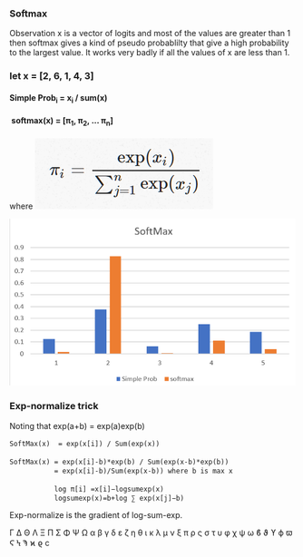 ### Softmax

Observation x is a vector of logits and most of the values are greater than 1 then softmax gives a kind of pseudo probablilty that give a high probability to the largest value. It works very badly if all the values of x are less than 1.

### let x = \[2, 6, 1, 4, 3]

#### Simple Prob<sub>i</sub> = x<sub>i</sub> / sum(x)

#### &nbsp;softmax(__x__) = \[&pi;<sub>1</sub>, &pi;<sub>2</sub>, ... &pi;<sub>n</sub>\] 

where ![](softmax-def.png)


![](softmax.png)





### Exp-normalize trick

Noting that exp(a+b)  = exp(a)exp(b)  


```
SoftMax(x)  = exp(x[i]) / Sum(exp(x))

SoftMax(x) = exp(x[i]-b)*exp(b) / Sum(exp(x-b)*exp(b))
           = exp(x[i]-b)/Sum(exp(x-b)) where b is max x
           
           log π[i] =x[i]−logsumexp(x)
           logsumexp(x)=b+log ∑ exp(x[j]−b)
 ```
 
 Exp-normalize is the gradient of log-sum-exp.




Γ Δ Θ Λ Ξ Π Σ Φ Ψ Ω
α β γ δ ε ζ η θ ι κ λ μ
ν ξ π ρ ς σ τ υ φ χ ψ ω
ϐ ϑ ϒ ϕ ϖ Ϛ Ϟ Ϡ ϰ ϱ ϲ

